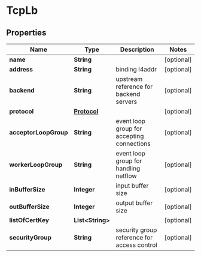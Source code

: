 
# TcpLb

## Properties
Name | Type | Description | Notes
------------ | ------------- | ------------- | -------------
**name** | **String** |  |  [optional]
**address** | **String** | binding l4addr |  [optional]
**backend** | **String** | upstream reference for backend servers |  [optional]
**protocol** | [**Protocol**](Protocol.md) |  |  [optional]
**acceptorLoopGroup** | **String** | event loop group for accepting connections |  [optional]
**workerLoopGroup** | **String** | event loop group for handling netflow |  [optional]
**inBufferSize** | **Integer** | input buffer size |  [optional]
**outBufferSize** | **Integer** | output buffer size |  [optional]
**listOfCertKey** | **List&lt;String&gt;** |  |  [optional]
**securityGroup** | **String** | security group reference for access control |  [optional]



